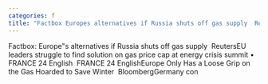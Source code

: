 ```yaml
---
categories: f
title: "Factbox Europes alternatives if Russia shuts off gas supply  Reuters"
---
```

Factbox: Europe"s alternatives if Russia shuts off gas supply&nbsp;&nbsp;ReutersEU leaders struggle to find solution on gas price cap at energy crisis summit • FRANCE 24 English&nbsp;&nbsp;FRANCE 24 EnglishEurope Only Has a Loose Grip on the Gas Hoarded to Save Winter&nbsp;&nbsp;BloombergGermany con